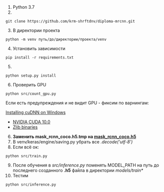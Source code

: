 1. Python 3.7 
2.  
```shell
git clone https://github.com/krm-shrftdnv/diploma-mrcnn.git
```

3. В директории проекта
```shell
python -m venv путь/до/директории/проекта/venv
```
4. Установить зависимости
```shell
pip install -r requirements.txt
```
5. 
```shell
python setup.py install
```
6. Проверить GPU
```shell
python src/count_gpu.py
```
Если есть предупреждения и не видит GPU - фиксим по варнингам:

[Installing cuDNN on Windows](https://docs.nvidia.com/deeplearning/cudnn/install-guide/index.html#install-windows)
- [NVIDIA CUDA 10.0](https://developer.nvidia.com/cuda-10.0-download-archive)
- [Zlib binaries](http://gnuwin32.sourceforge.net/downlinks/zlib-bin-zip.php)
6. **Заменить mask_rcnn_coco.h5.tmp на [mask_rcnn_coco.h5](https://github.com/matterport/Mask_RCNN/releases/download/v2.0/mask_rcnn_coco.h5)**
7. В venv/keras/engine/saving.py убрать все _.decode('utf-8')_
8. Если всё ок:
```shell
python src/train.py
```
9. После обучения в _src/inference.py_ поменять MODEL_PATH на путь до последнего созданного **.h5** файла в директории _models/train*_
10. Тестим
```shell
python src/inference.py
```